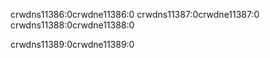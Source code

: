 crwdns11386:0crwdne11386:0 crwdns11387:0crwdne11387:0 crwdns11388:0crwdne11388:0

crwdns11389:0crwdne11389:0